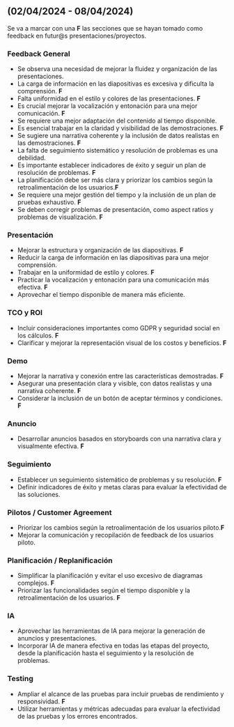 ## (02/04/2024 - 08/04/2024)

Se va a marcar con una **F** las secciones que se hayan tomado como feedback en futur@s presentaciones/proyectos.

### Feedback General

- Se observa una necesidad de mejorar la fluidez y organización de las presentaciones.
- La carga de información en las diapositivas es excesiva y dificulta la comprensión. **F** 
- Falta uniformidad en el estilo y colores de las presentaciones. **F** 
- Es crucial mejorar la vocalización y entonación para una mejor comunicación. **F** 
- Se requiere una mejor adaptación del contenido al tiempo disponible.
- Es esencial trabajar en la claridad y visibilidad de las demostraciones. **F** 
- Se sugiere una narrativa coherente y la inclusión de datos realistas en las demostraciones. **F** 
- La falta de seguimiento sistemático y resolución de problemas es una debilidad.
- Es importante establecer indicadores de éxito y seguir un plan de resolución de problemas. **F** 
- La planificación debe ser más clara y priorizar los cambios según la retroalimentación de los usuarios.**F** 
- Se requiere una mejor gestión del tiempo y la inclusión de un plan de pruebas exhaustivo. **F** 
- Se deben corregir problemas de presentación, como aspect ratios y problemas de visualización. **F** 

### Presentación

- Mejorar la estructura y organización de las diapositivas. **F** 
- Reducir la carga de información en las diapositivas para una mejor comprensión.
- Trabajar en la uniformidad de estilo y colores. **F** 
- Practicar la vocalización y entonación para una comunicación más efectiva. **F** 
- Aprovechar el tiempo disponible de manera más eficiente.

### TCO y ROI

- Incluir consideraciones importantes como GDPR y seguridad social en los cálculos. **F** 
- Clarificar y mejorar la representación visual de los costos y beneficios. **F** 

### Demo

- Mejorar la narrativa y conexión entre las características demostradas. **F** 
- Asegurar una presentación clara y visible, con datos realistas y una narrativa coherente. **F** 
- Considerar la inclusión de un botón de aceptar términos y condiciones. **F** 

### Anuncio

- Desarrollar anuncios basados en storyboards con una narrativa clara y visualmente efectiva. **F** 

### Seguimiento

- Establecer un seguimiento sistemático de problemas y su resolución. **F**
- Definir indicadores de éxito y metas claras para evaluar la efectividad de las soluciones.

### Pilotos / Customer Agreement

- Priorizar los cambios según la retroalimentación de los usuarios piloto.**F** 
- Mejorar la comunicación y recopilación de feedback de los usuarios piloto.

### Planificación / Replanificación

- Simplificar la planificación y evitar el uso excesivo de diagramas complejos. **F** 
- Priorizar las funcionalidades según el tiempo disponible y la retroalimentación de los usuarios. **F** 

### IA

- Aprovechar las herramientas de IA para mejorar la generación de anuncios y presentaciones.
- Incorporar IA de manera efectiva en todas las etapas del proyecto, desde la planificación hasta el seguimiento y la resolución de problemas.

### Testing

- Ampliar el alcance de las pruebas para incluir pruebas de rendimiento y responsividad. **F**
- Utilizar herramientas y métricas adecuadas para evaluar la efectividad de las pruebas y los errores encontrados.
